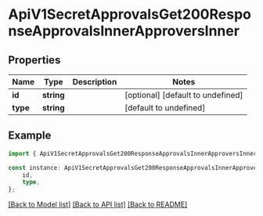 # ApiV1SecretApprovalsGet200ResponseApprovalsInnerApproversInner


## Properties

Name | Type | Description | Notes
------------ | ------------- | ------------- | -------------
**id** | **string** |  | [optional] [default to undefined]
**type** | **string** |  | [default to undefined]

## Example

```typescript
import { ApiV1SecretApprovalsGet200ResponseApprovalsInnerApproversInner } from './api';

const instance: ApiV1SecretApprovalsGet200ResponseApprovalsInnerApproversInner = {
    id,
    type,
};
```

[[Back to Model list]](../README.md#documentation-for-models) [[Back to API list]](../README.md#documentation-for-api-endpoints) [[Back to README]](../README.md)
